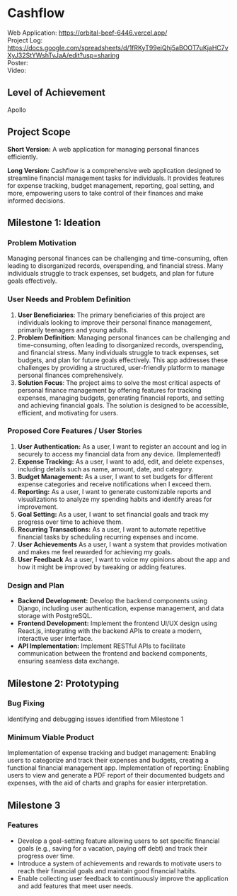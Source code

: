 # Cashflow
Web Application: https://orbital-beef-6446.vercel.app/  
Project Log: https://docs.google.com/spreadsheets/d/1fRKyT99eiQhj5aBOOT7uKjaHC7vXyJ32StYWshTvJaA/edit?usp=sharing  
Poster:  
Video:  

## Level of Achievement
Apollo

## Project Scope
**Short Version:** A web application for managing personal finances efficiently.

**Long Version:** Cashflow is a comprehensive web application designed to streamline financial management tasks for individuals. It provides features for expense tracking, budget management, reporting, goal setting, and more, empowering users to take control of their finances and make informed decisions. 
## Milestone 1: Ideation

### Problem Motivation
Managing personal finances can be challenging and time-consuming, often leading to disorganized records, overspending, and financial stress. Many individuals struggle to track expenses, set budgets, and plan for future goals effectively.

### User Needs and Problem Definition
1. **User Beneficiaries**: The primary beneficiaries of this project are individuals looking to improve their personal finance management, primarily teenagers and young adults.
2. **Problem Definition**: Managing personal finances can be challenging and time-consuming, often leading to disorganized records, overspending, and financial stress. Many individuals struggle to track expenses, set budgets, and plan for future goals effectively. This app addresses these challenges by providing a structured, user-friendly platform to manage personal finances comprehensively.
3. **Solution Focus**: The project aims to solve the most critical aspects of personal finance management by offering features for tracking expenses, managing budgets, generating financial reports, and setting and achieving financial goals. The solution is designed to be accessible, efficient, and motivating for users.

### Proposed Core Features / User Stories
1. **User Authentication:** As a user, I want to register an account and log in securely to access my financial data from any device. (Implemented!)
2. **Expense Tracking:** As a user, I want to add, edit, and delete expenses, including details such as name, amount, date, and category.
3. **Budget Management:** As a user, I want to set budgets for different expense categories and receive notifications when I exceed them.
4. **Reporting:** As a user, I want to generate customizable reports and visualizations to analyze my spending habits and identify areas for improvement.
5. **Goal Setting:** As a user, I want to set financial goals and track my progress over time to achieve them.
6. **Recurring Transactions:** As a user, I want to automate repetitive financial tasks by scheduling recurring expenses and income.
7. **User Achievements** As a user, I want a system that provides motivation and makes me feel rewarded for achieving my goals.
8. **User Feedback** As a user, I want to voice my opinions about the app and how it might be improved by tweaking or adding features.

### Design and Plan
- **Backend Development:** Develop the backend components using Django, including user authentication, expense management, and data storage with PostgreSQL.
- **Frontend Development:** Implement the frontend UI/UX design using React.js, integrating with the backend APIs to create a modern, interactive user interface.
- **API Implementation:** Implement RESTful APIs to facilitate communication between the frontend and backend components, ensuring seamless data exchange.

## Milestone 2: Prototyping

### Bug Fixing
Identifying and debugging issues identified from Milestone 1

### Minimum Viable Product
Implementation of expense tracking and budget management: Enabling users to categorize and track their expenses and budgets, creating a functional financial management app.
Implementation of reporting: Enabling users to view and generate a PDF report of their documented budgets and expenses, with the aid of charts and graphs for easier interpretation.

## Milestone 3
### Features
- Develop a goal-setting feature allowing users to set specific financial goals (e.g., saving for a vacation, paying off debt) and track their progress over time.
- Introduce a system of achievements and rewards to motivate users to reach their financial goals and maintain good financial habits.
- Enable collecting user feedback to continuously improve the application and add features that meet user needs.
